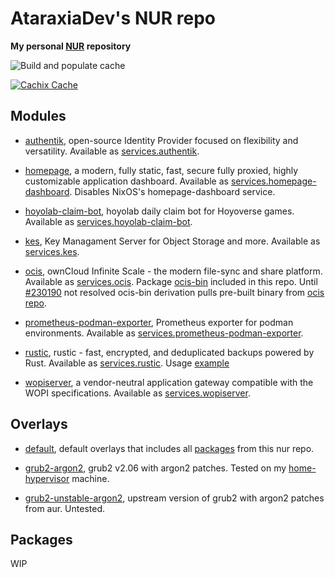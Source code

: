 # AtaraxiaDev's NUR repo

**My personal [NUR](https://github.com/nix-community/NUR) repository**

![Build and populate cache](https://github.com/AtaraxiaSjel/nur/workflows/Build%20and%20populate%20cache/badge.svg)

[![Cachix Cache](https://img.shields.io/badge/cachix-ataraxiadev--foss-blue.svg)](https://ataraxiadev-foss.cachix.org)

## Modules

* [authentik](https://goauthentik.io/), open-source Identity Provider focused on flexibility and versatility. Available as [services.authentik](modules/authentik.nix).

* [homepage](https://gethomepage.dev/), a modern, fully static, fast, secure fully proxied, highly customizable application dashboard. Available as [services.homepage-dashboard](modules/homepage.nix).
Disables NixOS's homepage-dashboard service.

* [hoyolab-claim-bot](https://github.com/AtaraxiaSjel/hoyolab-claim-bot/), hoyolab daily claim bot for Hoyoverse games. Available as [services.hoyolab-claim-bot](modules/hoyolab.nix).

* [kes](https://github.com/minio/kes), Key Managament Server for Object Storage and more. Available as [services.kes](modules/kes.nix).

* [ocis](https://owncloud.dev/ocis/), ownCloud Infinite Scale - the modern file-sync and share platform. Available as [services.ocis](modules/ocis.nix).
Package [ocis-bin](pkgs/ocis-bin/) included in this repo. Until [#230190](https://github.com/NixOS/nixpkgs/issues/230190) not resolved ocis-bin derivation pulls pre-built binary from [ocis repo](https://github.com/owncloud/ocis).

* [prometheus-podman-exporter](https://github.com/containers/prometheus-podman-exporter), Prometheus exporter for podman environments. Available as [services.prometheus-podman-exporter](modules/prometheus-podman-exporter.nix).

* [rustic](https://github.com/rustic-rs/rustic), rustic - fast, encrypted, and deduplicated backups powered by Rust. Available as [services.rustic](modules/rustic.nix).
Usage [example](https://github.com/AtaraxiaSjel/nixos-config/tree/master/machines/Home-Hypervisor/backups.nix)

* [wopiserver](https://github.com/cs3org/wopiserver/), a vendor-neutral application gateway compatible with the WOPI specifications. Available as [services.wopiserver](modules/wopiserver.nix).

## Overlays

* [default](overlays/default.nix), default overlays that includes all [packages](pkgs/) from this nur repo.

* [grub2-argon2](overlays/grub2-23.05/), grub2 v2.06 with argon2 patches. Tested on my [home-hypervisor](https://github.com/AtaraxiaSjel/nixos-config/tree/master/machines/Home-Hypervisor) machine.

* [grub2-unstable-argon2](overlays/grub2-unstable/), upstream version of grub2 with argon2 patches from aur. Untested.

## Packages

WIP
